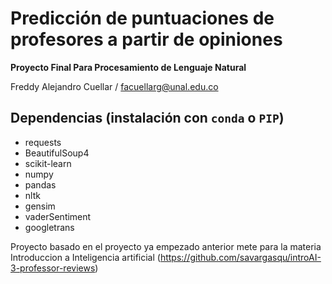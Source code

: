 
# Predicción de puntuaciones de profesores a partir de opiniones

**Proyecto Final Para Procesamiento de Lenguaje Natural**


Freddy Alejandro Cuellar / facuellarg@unal.edu.co
## Dependencias (instalación con `conda` o `PIP`)

- requests
- BeautifulSoup4
- scikit-learn
- numpy
- pandas
- nltk
- gensim
- vaderSentiment
- googletrans

Proyecto basado en el proyecto ya empezado anterior mete para la materia Introduccion a Inteligencia artificial (https://github.com/savargasqu/introAI-3-professor-reviews)
